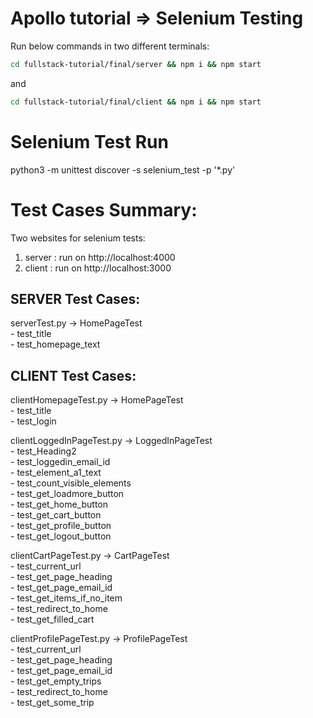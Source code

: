 # Apollo tutorial => Selenium Testing

Run below commands in two different terminals: 

```bash
cd fullstack-tutorial/final/server && npm i && npm start
```
and

```bash
cd fullstack-tutorial/final/client && npm i && npm start
```
# Selenium Test Run

python3 -m unittest discover -s selenium_test  -p '*.py'


# Test Cases Summary:

Two websites for selenium tests:
1. server : run on http://localhost:4000
2. client : run on http://localhost:3000

## SERVER Test Cases:

serverTest.py -> HomePageTest  
    - test_title  
    - test_homepage_text  

## CLIENT Test Cases:
clientHomepageTest.py -> HomePageTest  
    - test_title  
    - test_login  

clientLoggedInPageTest.py -> LoggedInPageTest  
    - test_Heading2  
    - test_loggedin_email_id  
    - test_element_a1_text  
    - test_count_visible_elements  
    - test_get_loadmore_button  
    - test_get_home_button  
    - test_get_cart_button  
    - test_get_profile_button  
    - test_get_logout_button  

clientCartPageTest.py -> CartPageTest  
    - test_current_url  
    - test_get_page_heading  
    - test_get_page_email_id  
    - test_get_items_if_no_item  
    - test_redirect_to_home  
    - test_get_filled_cart  

clientProfilePageTest.py -> ProfilePageTest  
    - test_current_url  
    - test_get_page_heading  
    - test_get_page_email_id  
    - test_get_empty_trips  
    - test_redirect_to_home  
    - test_get_some_trip  
